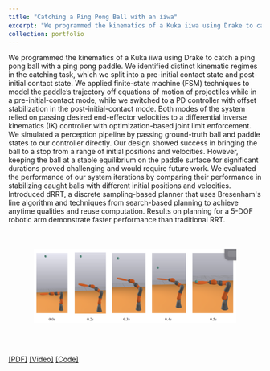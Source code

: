 ```yaml
---
title: "Catching a Ping Pong Ball with an iiwa"
excerpt: "We programmed the kinematics of a Kuka iiwa using Drake to catch a ping pong ball with a ping pong paddle."
collection: portfolio
---
```


We programmed the kinematics of a Kuka iiwa using Drake to catch a ping pong ball with a ping pong paddle. We identified distinct kinematic regimes in the catching task, which we split into a pre-initial contact state and post-initial contact state. We applied finite-state machine (FSM) techniques to model the paddle’s trajectory off equations of motion of projectiles while in a pre-initial-contact mode, while we switched to a PD controller with offset stabilization in the post-initial-contact mode. Both modes of the system relied on passing desired end-effector velocities to a differential inverse kinematics (IK) controller with optimization-based joint limit enforcement. We simulated a perception pipeline by passing ground-truth ball and paddle states to our controller directly. Our design showed success in bringing the ball to a stop from a range of initial positions and velocities. However, keeping the ball at a stable equilibrium on the paddle surface for significant durations proved challenging and would require future work. We evaluated the performance of our system iterations by comparing their performance in stabilizing caught balls with different initial positions and velocities.  Introduced dRRT, a discrete sampling-based planner that uses Bresenham's line algorithm and techniques from search-based planning to achieve anytime qualities and reuse computation. Results on planning for a 5-DOF robotic arm demonstrate faster performance than traditional RRT.
<br/><img style='margin: auto; display: block; padding: 50px; width: 80% !important; max-width: 700px !important;' src='/images/Ping_Pong.png'>

[[PDF]](https://viraj96.github.io/files/portfolio-2/report.pdf) [[Video]](https://www.youtube.com/watch?v=c-lpFsNBOzU&list=PLkx8KyIQkMfUbHMSbSVTmCM63rICMdFNI&index=14) [[Code]](https://github.com/cameronwp/ping-pong-catcher)
